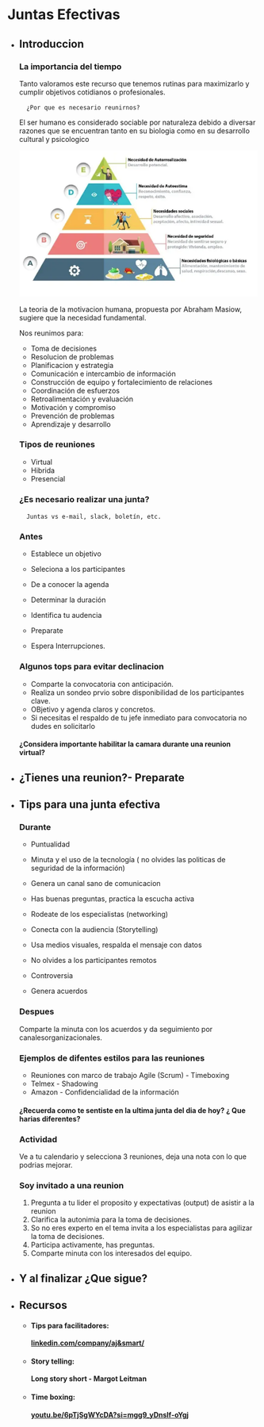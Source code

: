 # Juntas Efectivas

* ## Introduccion
 
  ### La importancia del tiempo
    Tanto valoramos este recurso que tenemos rutinas para maximizarlo y cumplir objetivos cotidianos o profesionales.

        ¿Por que es necesario reunirnos?

    El ser humano es considerado sociable por naturaleza debido a diversar razones que se encuentran tanto en su biologia como en su desarrollo cultural y psicologico

    ![Piramide](piramide.png)

    La teoria de la motivacion humana, propuesta por Abraham Masiow, sugiere que la necesidad fundamental.

    Nos reunimos para:
    - Toma de decisiones
    - Resolucion de problemas
    - Planificacion y estrategia
    - Comunicación e intercambio de información
    - Construcción de equipo y fortalecimiento de relaciones
    - Coordinación de esfuerzos
    - Retroalimentación y evaluación
    - Motivación y compromiso
    - Prevención de problemas
    - Aprendizaje y desarrollo

    ### Tipos de reuniones
    - Virtual
    - Hibrida
    - Presencial

    ### ¿Es necesario realizar una junta?
        Juntas vs e-mail, slack, boletín, etc.

    ### Antes
    - Establece un objetivo
    - Seleciona a los participantes
    - De a conocer la agenda
    - Determinar la duración

    - Identifica tu audencia
    - Preparate
    - Espera Interrupciones.

    ### Algunos tops para evitar declinacion
    
    * Comparte la convocatoria con anticipación.
    * Realiza un sondeo prvio sobre disponibilidad de los participantes clave.
    * OBjetivo y agenda claros y concretos.
    * Si necesitas el respaldo de tu jefe inmediato para convocatoria no dudes en solicitarlo

    #### ¿Considera importante habilitar la camara durante una reunion virtual?

* ## ¿Tienes una reunion?- Preparate
* ## Tips para una junta efectiva

    ### Durante
    - Puntualidad
    - Minuta y el uso de la tecnología ( no olvides las politicas de seguridad de la información)
    - Genera un canal sano de comunicacion
    - Has buenas preguntas, practica la escucha activa
    - Rodeate de los especialistas (networking)
    - Conecta con la audiencia (Storytelling)
    - Usa medios visuales, respalda el mensaje con datos
    - No olvides a los participantes remotos

    - Controversia
    - Genera acuerdos

    ### Despues

    Comparte la minuta con los acuerdos y da seguimiento por canalesorganizacionales.

    ### Ejemplos de difentes estilos para las reuniones
    - Reuniones con marco de trabajo Agile (Scrum) - Timeboxing
    - Telmex - Shadowing
    - Amazon - Confidencialidad de la información

    #### ¿Recuerda como te sentiste en la ultima junta del dia de hoy? ¿ Que harias diferentes?

    ### Actividad
    Ve a tu calendario y selecciona 3 reuniones, deja una nota con lo que podrias mejorar.

    ### Soy invitado a una reunion
    1. Pregunta a tu lider el proposito y expectativas (output) de asistir a la reunion
    2. Clarifica la autonimia para la toma de decisiones.
    3. So no eres experto en el tema invita a los especialistas para agilizar la toma de decisiones.
    4. Participa activamente, has preguntas.
    5. Comparte minuta con los interesados del equipo.

* ## Y al finalizar ¿Que sigue?

* ## Recursos
    - #### Tips para facilitadores:
        __[linkedin.com/company/aj&smart/](https://www.linkedin.com/company/aj&smart/)__
    - #### Story telling:
        __Long story short - Margot Leitman__
    - ####  Time boxing:
        __[youtu.be/6pTjSgWYcDA?si=mgg9_yDnslf-oYgj](https://youtu.be/6pTjSgWYcDA?si=mgg9_yDnslf-oYgj)__
    
